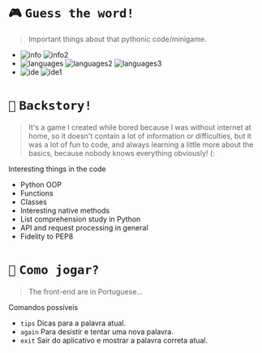 # `🎮` `Guess the word!`

> Important things about that pythonic code/minigame.
- ![info](https://img.shields.io/static/v1?logo=ReverbNation&label=&message=Yan%20Gabriel%20&color=gray&logoColor=white&style=flat)
![info2](https://img.shields.io/static/v1?logo=discord&label=&message=Balaclava%231912&color=gray&logoColor=white&style=flat)
- ![languages](https://img.shields.io/static/v1?logo=Python&label=&message=Python%203.10.2&color=gray&logoColor=white&style=flat)
![languages2](https://img.shields.io/static/v1?label=&message=Alive%20Progress&color=gray&logoColor=white&style=flat)
![languages3](https://img.shields.io/static/v1?label=&message=Requests&color=gray&logoColor=white&style=flat)
- ![ide](https://img.shields.io/static/v1?logo=Visual%20Studio%20Code&label=&message=Visual%20Studio%20Code&color=gray&logoColor=white&style=flat)
![ide1](https://img.shields.io/static/v1?logo=Github&label=&message=License%20Apache%202.0&color=gray&logoColor=white&style=flat)

# `📖` `Backstory!`
  
> It's a game I created while bored because I was without internet at home, so it doesn't contain a lot of information or difficulties, but it was a lot of fun to code, and always learning a little more about the basics, because nobody knows everything obviously! (:

Interesting things in the code 
- Python OOP
- Functions
- Classes
- Interesting native methods
- List comprehension study in Python
- API and request processing in general
- Fidelity to PEP8

# `🧠` `Como jogar?`

> The front-end are in Portuguese...

Comandos possíveis
- `tips` Dicas para a palavra atual.
- `again` Para desistir e tentar uma nova palavra.
- `exit` Sair do aplicativo e mostrar a palavra correta atual.
